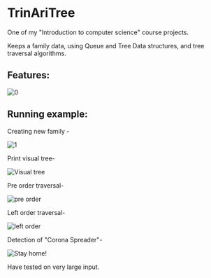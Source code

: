 # TrinAriTree
One of my "Introduction to computer science" course projects.

Keeps a family data, using Queue and Tree Data structures, and tree traversal algorithms.

## Features:
![0](https://user-images.githubusercontent.com/71634031/145720389-7024c5cd-d9ea-4d85-ba5d-29ff58920b5b.png)

## Running example:
Creating new family -

![1](https://user-images.githubusercontent.com/71634031/145720436-87fa5ca6-171a-4a38-a470-602fbdce40db.png)

Print visual tree- 

![Visual tree](https://user-images.githubusercontent.com/71634031/145720454-493d5c03-b577-42e8-8dbc-2effb6d19a2c.png)

Pre order traversal-

![pre order](https://user-images.githubusercontent.com/71634031/145720481-4e6096d7-2222-4a1a-be35-2c082f17f7f2.png)

Left order traversal-

![left order](https://user-images.githubusercontent.com/71634031/145720483-3c71ddb1-9f38-45eb-bf02-cbd9f897748b.png)

Detection of "Corona Spreader"-

![Stay home!](https://user-images.githubusercontent.com/71634031/145720558-86e896d7-518a-404a-a75e-8c33ee57b0e5.png)

Have tested on very large input.

